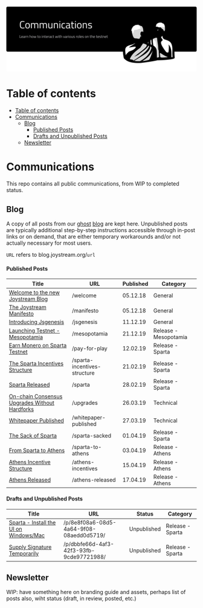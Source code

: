 <p align="center"><img src="communications.svg"></p>

# Table of contents
<!-- TOC START min:1 max:4 link:true asterisk:false update:true -->
- [Table of contents](#table-of-contents)
- [Communications](#communications)
  - [Blog](#blog)
      - [Published Posts](#published-posts)
      - [Drafts and Unpublished Posts](#drafts-and-unpublished-posts)
  - [Newsletter](#newsletter)
<!-- TOC END -->

# Communications

This repo contains all public communications, from WIP to completed status.

## Blog

A copy of all posts from our [ghost](https://github.com/TryGhost/Ghost) [blog](https://blog.joystream.org/) are kept here. Unpublished posts are typically additional step-by-step instructions accessible through in-post links or on demand, that are either temporary workarounds and/or not actually necessary for most users.

`URL` refers to blog.joystream.org/`url`

#### Published Posts
| Title                                                                                                                                                                 | URL                           | Published         | Category              |
| ------------------------------------                                                                                                                                  |------------------------------ | ------------------| --------------        |
| [Welcome to the new Joystream Blog](https://github.com/Joystream/communications/tree/master/blog/welcome-to-the-new-joystream-blog)                                   | /welcome                      | 05.12.18          | General               |
| [The Joystream Manifesto](https://github.com/Joystream/communications/tree/master/blog/the-joystream-manifesto)                                                       | /manifesto                    | 05.12.18          | General               |
| [Introducing Jsgenesis](https://github.com/Joystream/communications/tree/master/blog/introducing-jsgenesis)                                                           | /jsgenesis                    | 11.12.19          | General               |
| [Launching Testnet - Mesopotamia](https://github.com/Joystream/communications/tree/master/blog/launching-testnet-mesopotamia)                                         | /mesopotamia                  | 21.12.19          | Release - Mesopotamia |
| [Earn Monero on Sparta Testnet](https://github.com/Joystream/communications/tree/master/blog/earn-monero-on-sparta-testnet)                                           | /pay-for-play                 | 12.02.19          | Release - Sparta      |
| [The Sparta Incentives Structure](https://github.com/Joystream/communications/tree/master/blog/the-sparta-incentive-structure)                                        | /sparta-incentives-structure  | 21.02.19          | Release - Sparta      |
| [Sparta Released](https://github.com/Joystream/communications/tree/master/blog/sparta-released)                                                                       | /sparta                       | 28.02.19          | Release - Sparta      |
| [On-chain Consensus Upgrades Without Hardforks](https://github.com/Joystream/communications/tree/master/blog/on-chain-consensus-upgrades-without-requiring-hardforks) | /upgrades                     | 26.03.19          | Technical             |
| [Whitepaper Published](https://github.com/Joystream/communications/tree/master/blog/whitepaper-published)                                                             | /whitepaper-published         | 27.03.19          | Technical             |
| [The Sack of Sparta](https://github.com/Joystream/communications/tree/master/blog/the-sack-of-sparta)                                                                 | /sparta-sacked                | 01.04.19          | Release - Sparta      |
| [From Sparta to Athens](https://github.com/Joystream/communications/tree/master/blog/from-sparta-to-athens)                                                           | /sparta-to-athens             | 03.04.19          | Release - Athens      |
| [Athens Incentive Structure](https://github.com/Joystream/communications/tree/master/blog/the-athens-incentive-structure)               | /athens-incentives                       | 15.04.19             | Release - Athens      |
| [Athens Released](https://github.com/Joystream/communications/tree/master/blog/athens-released)               | /athens-released  | 17.04.19       | Release - Athens      |


#### Drafts and Unpublished Posts
| Title                                                                                                                                                      | URL                                      | Status            | Category              |
| ------------------------------------                                                                                                                       |------------------------------            | ------------------| --------------        |
| [Sparta - Install the UI on Windows/Mac](https://github.com/Joystream/communications/tree/master/blog/drafts-unpublished/sparta-ui)                        | /p/8e8f08a6-08d5-4a64-9f08-08aedd0d5719/ | Unpublished       | Release - Sparta      |
| [Supply Signature Temporarily](https://github.com/Joystream/communications/tree/master/blog/drafts-unpublished/supply-signature-temporarily)               | /p/dbbfe66d-4af3-42f3-93fb-9cde97721988/ | Unpublished       | Release - Sparta      |



## Newsletter

WIP: have something here on branding guide and assets, perhaps list of posts also, wiht status (draft, in review, posted, etc.)
